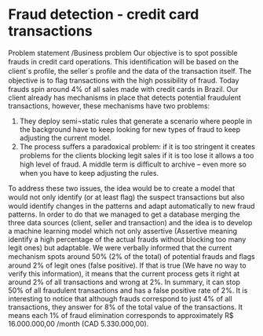 # Fraud detection - credit card transactions

Problem statement /Business problem 
Our objective is to spot possible frauds in credit card operations. 
This identiﬁcation will be based on the client´s proﬁle, the seller´s proﬁle and the data of the transaction itself. 
The objective is to ﬂag transactions with the high possibility of fraud. 
Today frauds spin around 4% of all sales made with credit cards in Brazil. 
Our client already has mechanisms in place that detects potential fraudulent transactions, however, these mechanisms have two problems: 
1) They deploy semi¬static rules that generate a scenario where people in the background have to keep looking for new types of fraud to keep adjusting the current model. 
2) The process suﬀers a paradoxical problem: if it is too stringent it creates problems for the clients blocking legit sales if it is too lose it allows a too high level of fraud. A middle term is diﬃcult to archive – even more so when you have to keep adjusting the rules. 

To address these two issues, the idea would be to create a model that would not only identify (or at least ﬂag) the suspect transactions but also would identify changes in the patterns and adapt automatically to new fraud patterns. 
In order to do that we managed to get a database merging the three data sources (client, seller and transaction) and the idea is to develop a machine learning model which not only assertive (Assertive meaning identify a high percentage of the actual frauds without blocking too many legit ones) but adaptable. 
We were verbally informed that the current mechanism spots around 50% (2% of the total) of potential frauds and ﬂags around 2% of legit ones (false positive). If that is true (We have no way to verify this information), it means that the current process gets it right at around 2% of all transactions and wrong at 2%. In summary, it can stop 50% of all fraudulent transactions and has a false positive rate of 2%. 
It is interesting to notice that although frauds correspond to just 4% of all transactions, they answer for 8% of the total value of the transactions. It means each 1% of fraud elimination corresponds to approximately R$ 16.000.000,00 /month (CAD 5.330.000,00). 


